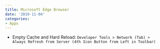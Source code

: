 ```yaml
---
title: Microsoft Edge Browser
date: '2019-11-04'
categories:
- Apps
---
```


- Empty Cache and Hard Reload: `Developer Tools > Network (Tab) > Always Refresh from Server (4th Icon Button from Left in Toolbar)`